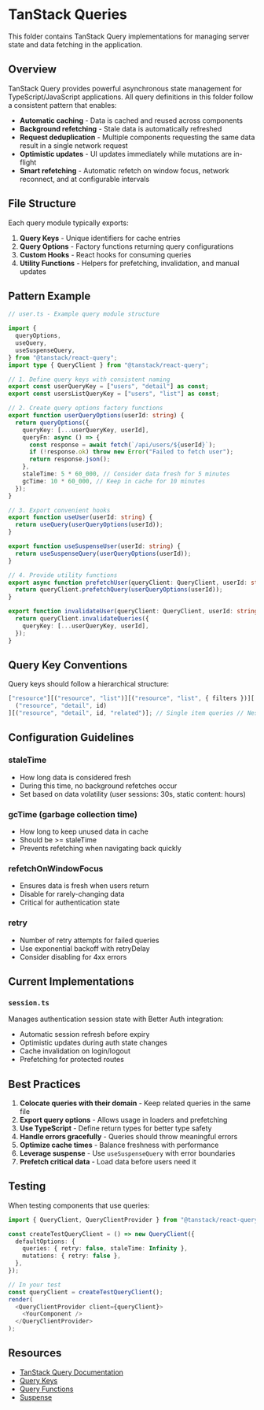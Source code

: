 # TanStack Queries

This folder contains TanStack Query implementations for managing server state and data fetching in the application.

## Overview

TanStack Query provides powerful asynchronous state management for TypeScript/JavaScript applications. All query definitions in this folder follow a consistent pattern that enables:

- **Automatic caching** - Data is cached and reused across components
- **Background refetching** - Stale data is automatically refreshed
- **Request deduplication** - Multiple components requesting the same data result in a single network request
- **Optimistic updates** - UI updates immediately while mutations are in-flight
- **Smart refetching** - Automatic refetch on window focus, network reconnect, and at configurable intervals

## File Structure

Each query module typically exports:

1. **Query Keys** - Unique identifiers for cache entries
2. **Query Options** - Factory functions returning query configurations
3. **Custom Hooks** - React hooks for consuming queries
4. **Utility Functions** - Helpers for prefetching, invalidation, and manual updates

## Pattern Example

```typescript
// user.ts - Example query module structure

import {
  queryOptions,
  useQuery,
  useSuspenseQuery,
} from "@tanstack/react-query";
import type { QueryClient } from "@tanstack/react-query";

// 1. Define query keys with consistent naming
export const userQueryKey = ["users", "detail"] as const;
export const usersListQueryKey = ["users", "list"] as const;

// 2. Create query options factory functions
export function userQueryOptions(userId: string) {
  return queryOptions({
    queryKey: [...userQueryKey, userId],
    queryFn: async () => {
      const response = await fetch(`/api/users/${userId}`);
      if (!response.ok) throw new Error("Failed to fetch user");
      return response.json();
    },
    staleTime: 5 * 60_000, // Consider data fresh for 5 minutes
    gcTime: 10 * 60_000, // Keep in cache for 10 minutes
  });
}

// 3. Export convenient hooks
export function useUser(userId: string) {
  return useQuery(userQueryOptions(userId));
}

export function useSuspenseUser(userId: string) {
  return useSuspenseQuery(userQueryOptions(userId));
}

// 4. Provide utility functions
export async function prefetchUser(queryClient: QueryClient, userId: string) {
  return queryClient.prefetchQuery(userQueryOptions(userId));
}

export function invalidateUser(queryClient: QueryClient, userId: string) {
  return queryClient.invalidateQueries({
    queryKey: [...userQueryKey, userId],
  });
}
```

## Query Key Conventions

Query keys should follow a hierarchical structure:

```typescript
["resource"][("resource", "list")][("resource", "list", { filters })][ // All queries for a resource // List queries // List with filters
  ("resource", "detail", id)
][("resource", "detail", id, "related")]; // Single item queries // Nested resources
```

## Configuration Guidelines

### staleTime

- How long data is considered fresh
- During this time, no background refetches occur
- Set based on data volatility (user sessions: 30s, static content: hours)

### gcTime (garbage collection time)

- How long to keep unused data in cache
- Should be >= staleTime
- Prevents refetching when navigating back quickly

### refetchOnWindowFocus

- Ensures data is fresh when users return
- Disable for rarely-changing data
- Critical for authentication state

### retry

- Number of retry attempts for failed queries
- Use exponential backoff with retryDelay
- Consider disabling for 4xx errors

## Current Implementations

### `session.ts`

Manages authentication session state with Better Auth integration:

- Automatic session refresh before expiry
- Optimistic updates during auth state changes
- Cache invalidation on login/logout
- Prefetching for protected routes

## Best Practices

1. **Colocate queries with their domain** - Keep related queries in the same file
2. **Export query options** - Allows usage in loaders and prefetching
3. **Use TypeScript** - Define return types for better type safety
4. **Handle errors gracefully** - Queries should throw meaningful errors
5. **Optimize cache times** - Balance freshness with performance
6. **Leverage suspense** - Use `useSuspenseQuery` with error boundaries
7. **Prefetch critical data** - Load data before users need it

## Testing

When testing components that use queries:

```typescript
import { QueryClient, QueryClientProvider } from "@tanstack/react-query";

const createTestQueryClient = () => new QueryClient({
  defaultOptions: {
    queries: { retry: false, staleTime: Infinity },
    mutations: { retry: false },
  },
});

// In your test
const queryClient = createTestQueryClient();
render(
  <QueryClientProvider client={queryClient}>
    <YourComponent />
  </QueryClientProvider>
);
```

## Resources

- [TanStack Query Documentation](https://tanstack.com/query/latest)
- [Query Keys](https://tanstack.com/query/latest/docs/framework/react/guides/query-keys)
- [Query Functions](https://tanstack.com/query/latest/docs/framework/react/guides/query-functions)
- [Suspense](https://tanstack.com/query/latest/docs/framework/react/guides/suspense)
